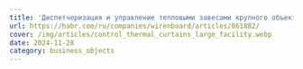 ```yaml
---
title: 'Диспетчеризация и управление тепловыми завесами крупного объекта: есть ли понятный финансовый выхлоп?'
url: https://habr.com/ru/companies/wirenboard/articles/861882/
cover: /img/articles/control_thermal_curtains_large_facility.webp
date: 2024-11-28
category: business_objects
---
```


